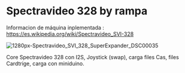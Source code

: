 # Spectravideo 328 by rampa

Informacion de máquina inplementada : https://es.wikipedia.org/wiki/Spectravideo_SVI-328

![1280px-Spectravideo_SVI_328_SuperExpander_DSC00035](https://user-images.githubusercontent.com/31018768/132090677-0e0d9e0d-908f-427c-9e85-9e4f39d2f7ba.jpg)

Core Spectravideo 328 con I2S, Joystick (swap), carga files Cas, files Cardtrige, carga con miniduino.
